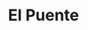 ---
title: "El Puente"
url: /ciudad-autonoma-de-buenos-aires/el-puente-avenida-raul-scalabrini-ortiz/
shop: queso
---